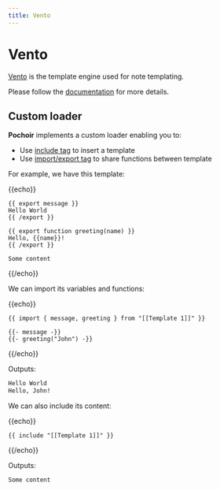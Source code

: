 ```yaml
---
title: Vento
---
```

# Vento

[Vento](https://vento.js.org/) is the template engine used for note templating.

Please follow the [documentation](https://vento.js.org/) for more details.

## Custom loader

**Pochoir** implements a custom loader enabling you to:
- Use [include tag](https://vento.js.org/syntax/include/) to insert a template
- Use [import/export tag](https://vento.js.org/syntax/import-export/) to share functions between template

For example, we have this template:

{{echo}}
```vento {filename="Template 1.md" lang="md"}
{{ export message }}
Hello World
{{ /export }}

{{ export function greeting(name) }}
Hello, {{name}}!
{{ /export }}

Some content
```
{{/echo}}

We can import its variables and functions:

{{echo}}
```vento {filename="Template 2.md" lang="md"}
{{ import { message, greeting } from "[[Template 1]]" }}

{{- message -}}
{{- greeting("John") -}}
```
{{/echo}}

Outputs:
```md {filename="Note.md"}
Hello World
Hello, John!
```

We can also include its content:

{{echo}}
```vento {filename="Template 3.md" lang="md"}
{{ include "[[Template 1]]" }}
```
{{/echo}}

Outputs:
```md {filename="Note 2.md"}
Some content
```


